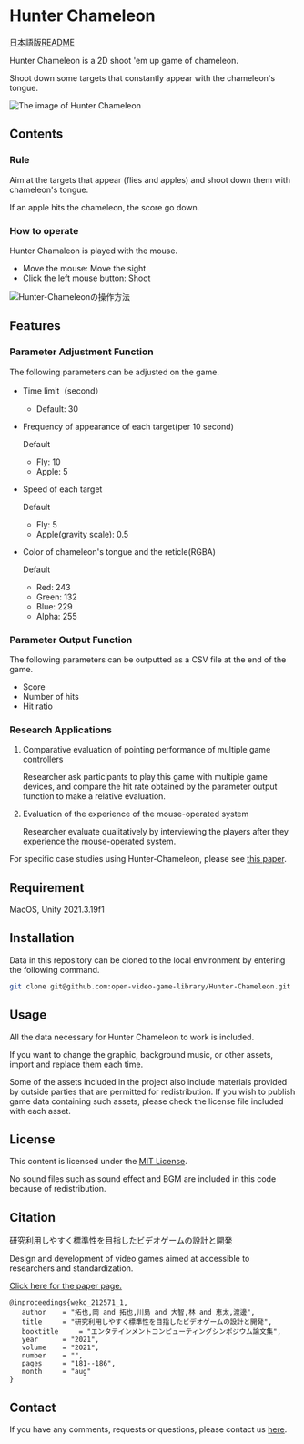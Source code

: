# Hunter Chameleon

[日本語版README](https://github.com/open-video-game-library/HunterChameleon/blob/main/README.md)

Hunter Chameleon is a 2D shoot 'em up game of chameleon.

Shoot down some targets that constantly appear with the chameleon's tongue.

![The image of Hunter Chameleon](https://user-images.githubusercontent.com/52689532/223369450-5b382679-08e8-43c9-a6de-0350c3860375.png)


## Contents

### Rule

Aim at the targets that appear (flies and apples) and shoot down them with chameleon's tongue.

If an apple hits the chameleon, the score go down.

### How to operate

Hunter Chamaleon is played with the mouse.
- Move the mouse: Move the sight
- Click the left mouse button: Shoot

![Hunter-Chameleonの操作方法](https://user-images.githubusercontent.com/52689532/196676762-4b561a4d-eacf-43a2-9de5-26b8e95a69aa.png)


## Features

### Parameter Adjustment Function

The following parameters can be adjusted on the game.

- Time limit（second）
   - Default: 30

- Frequency of appearance of each target(per 10 second)

   Default
   - Fly: 10
   - Apple: 5

- Speed of each target

   Default
   - Fly: 5
   - Apple(gravity scale): 0.5

- Color of chameleon's tongue and the reticle(RGBA)

   Default
   - Red: 243
   - Green: 132
   - Blue: 229
   - Alpha: 255

### Parameter Output Function

The following parameters can be outputted as a CSV file at the end of the game.

- Score
- Number of hits
- Hit ratio

### Research Applications

1. Comparative evaluation of pointing performance of multiple game controllers

   Researcher ask participants to play this game with multiple game devices, and compare the hit rate obtained by the parameter output function to make a relative evaluation.
   
2. Evaluation of the experience of the mouse-operated system

   Researcher evaluate qualitatively by interviewing the players after they experience the mouse-operated system.
   
For specific case studies using Hunter-Chameleon, please see [this paper](http://id.nii.ac.jp/1001/00214482/).


## Requirement

MacOS, Unity 2021.3.19f1


## Installation

Data in this repository can be cloned to the local environment by entering the following command.

```bash
git clone git@github.com:open-video-game-library/Hunter-Chameleon.git
```


## Usage

All the data necessary for Hunter Chameleon to work is included.

If you want to change the graphic, background music, or other assets, import and replace them each time.

Some of the assets included in the project also include materials provided by outside parties that are permitted for redistribution. If you wish to publish game data containing such assets, please check the license file included with each asset.


## License

This content is licensed under the [MIT License](https://github.com/open-video-game-library/HunterChameleon/blob/main/LICENSE).

No sound files such as sound effect and BGM are included in this code because of redistribution.


## Citation

研究利用しやすく標準性を目指したビデオゲームの設計と開発

Design and development of video games aimed at accessible to researchers and standardization.

[Click here for the paper page.](http://id.nii.ac.jp/1001/00212465/)

```
@inproceedings{weko_212571_1,
   author	 = "拓也,岡 and 拓也,川島 and 大智,林 and 恵太,渡邊",
   title	 = "研究利用しやすく標準性を目指したビデオゲームの設計と開発",
   booktitle	 = "エンタテインメントコンピューティングシンポジウム論文集",
   year 	 = "2021",
   volume	 = "2021",
   number	 = "",
   pages	 = "181--186",
   month	 = "aug"
}
```


## Contact

If you have any comments, requests or questions, please contact us [here](https://openvideogame.cc/contact/).
